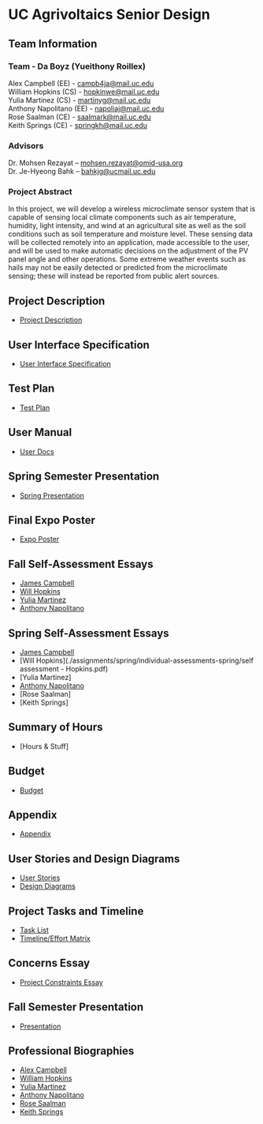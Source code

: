 # UC Agrivoltaics Senior Design
## Team Information
### Team - Da Boyz (Yueithony Roillex)
Alex Campbell (EE) - campb4ja@mail.uc.edu  
William Hopkins (CS) - hopkinwe@mail.uc.edu  
Yulia Martinez (CS) - martinyg@mail.uc.edu  
Anthony Napolitano (EE) - napoliaj@mail.uc.edu  
Rose Saalman (CE) - saalmark@mail.uc.edu  
Keith Springs (CE) - springkh@mail.uc.edu  

### Advisors
Dr. Mohsen Rezayat – mohsen.rezayat@omid-usa.org​  
Dr. Je-Hyeong Bahk – bahkjg@ucmail.uc.edu

### Project Abstract
In this project, we will develop a wireless microclimate sensor system that is capable of sensing local climate components such as air temperature, humidity, light intensity, and wind at an agricultural site as well as the soil conditions such as soil temperature and moisture level. These sensing data will be collected remotely into an application, made accessible to the user, and will be used to make automatic decisions on the adjustment of the PV panel angle and other operations. Some extreme weather events such as hails may not be easily detected or predicted from the microclimate sensing; these will instead be reported from public alert sources.​

## Project Description
* [Project Description](./assignments/Senior%20Design%20Project%20Description.pdf)

## User Interface Specification
* [User Interface Specification](./assignments/spring/user-interface-specification/user-interface-specification.pdf)

## Test Plan
* [Test Plan](./assignments/spring/test-plan/Test-Plan.pdf)

## User Manual
* [User Docs](./assignments/spring/user-docs/)

## Spring Semester Presentation
* [Spring Presentation](./assignments/spring/spring-slideshow/spring-presentation-slidedeck.pdf)

## Final Expo Poster
* [Expo Poster](./assignments/spring/expo-poster/Expo-Poster.pdf)

## Fall Self-Assessment Essays
* [James Campbell](./assignments/fall/individual-capstone-assessment/Individual%20Capstone%20Assessment.docx)
* [Will Hopkins](./assignments/fall/individual-capstone-assessment/individual%20capstone%20assessment%20-%20Hopkins.pdf)
* [Yulia Martinez](./assignments/fall/individual-capstone-assessment/Senior%20Design%20Individual%20Capstone%20Assessment%20-%20Yulia%20Martinez.pdf)
* [Anthony Napolitano](./assignments/fall/individual-capstone-assessment/individual%20capstone%20assignment%20-%20Napolitano.pdf)

## Spring Self-Assessment Essays
* [James Campbell](./assignments/spring/individual-assessments-spring/Self_Assessment_spring_Parta_AlexC.pdf)
* [Will Hopkins](./assignments/spring/individual-assessments-spring/self assessment - Hopkins.pdf)
* [Yulia Martinez]
* [Anthony Napolitano](./assignments/spring/individual-assessments-spring/Anthony-Self-Assessment-Spring.pdf)
* [Rose Saalman]
* [Keith Springs]

## Summary of Hours
* [Hours & Stuff]

## Budget
* [Budget](./assignments/design-report/budget.md)

## Appendix
* [Appendix](./assignments/design-report/appendix/appendix.md)

## User Stories and Design Diagrams
* [User Stories](./assignments/fall/user-stories/user-stories.md)
* [Design Diagrams](./assignments/fall/design-diagrams/Assignment%20%234%20-%20Design%20Diagrams_R1.pdf)

## Project Tasks and Timeline
* [Task List](./assignments/fall/task-list/task-list.md)
* [Timeline/Effort Matrix](./assignments/fall/milestones-timeline-effort-matrix/Senior%20Design%20Gantt%20Chart%20Fall%202022.xlsx)

## Concerns Essay
* [Project Constraints Essay](./assignments/fall/project-constraints-essay/Project%20Constraint%20Essay.pdf)

## Fall Semester Presentation
* [Presentation](./assignments/fall/slideshow/slideshow.pdf)

## Professional Biographies
* [Alex Campbell](./assignments/fall/professional-bios/james-campbell-ee.pdf)
* [William Hopkins](./assignments/fall/professional-bios/will-hopkins-cs.md)
* [Yulia Martinez](./assignments/fall/professional-bios/yulia-martinez-cs.md)
* [Anthony Napolitano](./assignments/fall/professional-bios/anthony-napolitano-ee.pdf)
* [Rose Saalman](./assignments/fall/professional-bios/Rose%20Saalman_CompE_SeniorDesign.pdf)
* [Keith Springs](./assignments/fall/professional-bios/Rose%20Saalman_CompE_SeniorDesign.pdf)
